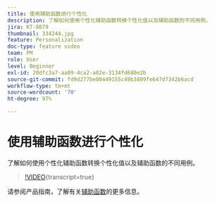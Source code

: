 ```yaml
---
title: 使用辅助函数进行个性化
description: 了解如何使用个性化辅助函数转换个性化值以及辅助函数的不同用例。
jira: KT-8079
thumbnail: 334244.jpg
feature: Personalization
doc-type: feature video
team: PM
role: User
level: Beginner
exl-id: 20dfc3a7-aa09-4ca2-a02e-3134fd680e2b
source-git-commit: fd9d277be00449155c49b3809fe647d7342b6acd
workflow-type: tm+mt
source-wordcount: '70'
ht-degree: 97%

---
```


# 使用辅助函数进行个性化

了解如何使用个性化辅助函数转换个性化值以及辅助函数的不同用例。

>[!VIDEO](https://video.tv.adobe.com/v/334244?quality=12&learn=on){transcript=true}

请参阅产品指南，了解有关[辅助函数](https://experienceleague.adobe.com/docs/journey-optimizer/using/personalized-dynamic-content/personalization/build-expressions/functions/functions.html?lang=zh-Hans)的更多信息。
